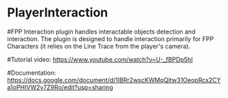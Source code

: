 # PlayerInteraction

#FPP Interaction plugin handles interactable objects detection and interaction. The plugin is designed to handle interaction primarily for FPP Characters (it relies on the Line Trace from the player's camera).

#Tutorial video: https://www.youtube.com/watch?v=U-_fBPDp5hI 

#Documentation: https://docs.google.com/document/d/1lBRr2wscKWMqQitw31OeopRcx2CYa1oPHIVW2y7Z9Ro/edit?usp=sharing
